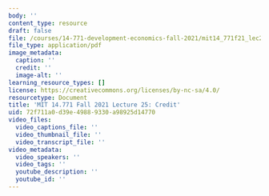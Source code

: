 ```yaml
---
body: ''
content_type: resource
draft: false
file: /courses/14-771-development-economics-fall-2021/mit14_771f21_lec25_credit.pdf
file_type: application/pdf
image_metadata:
  caption: ''
  credit: ''
  image-alt: ''
learning_resource_types: []
license: https://creativecommons.org/licenses/by-nc-sa/4.0/
resourcetype: Document
title: 'MIT 14.771 Fall 2021 Lecture 25: Credit'
uid: 72f711a0-d39e-4988-9330-a98925d14770
video_files:
  video_captions_file: ''
  video_thumbnail_file: ''
  video_transcript_file: ''
video_metadata:
  video_speakers: ''
  video_tags: ''
  youtube_description: ''
  youtube_id: ''
---
```

